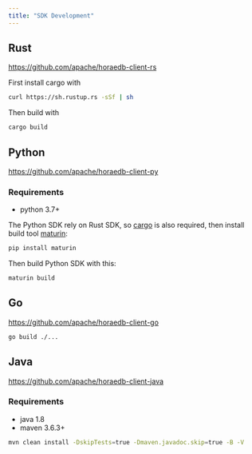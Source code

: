 ```yaml
---
title: "SDK Development"
---
```


## Rust

https://github.com/apache/horaedb-client-rs

First install cargo with

```bash
curl https://sh.rustup.rs -sSf | sh
```

Then build with

```bash
cargo build
```

## Python

https://github.com/apache/horaedb-client-py

### Requirements

- python 3.7+

The Python SDK rely on Rust SDK, so [cargo](https://doc.rust-lang.org/stable/cargo/getting-started/installation.html) is also required, then install build tool [maturin](https://github.com/PyO3/maturin):

```bash
pip install maturin
```

Then build Python SDK with this:

```bash
maturin build
```

## Go

https://github.com/apache/horaedb-client-go

```bash
go build ./...
```

## Java

https://github.com/apache/horaedb-client-java

### Requirements

- java 1.8
- maven 3.6.3+

```bash
mvn clean install -DskipTests=true -Dmaven.javadoc.skip=true -B -V
```
